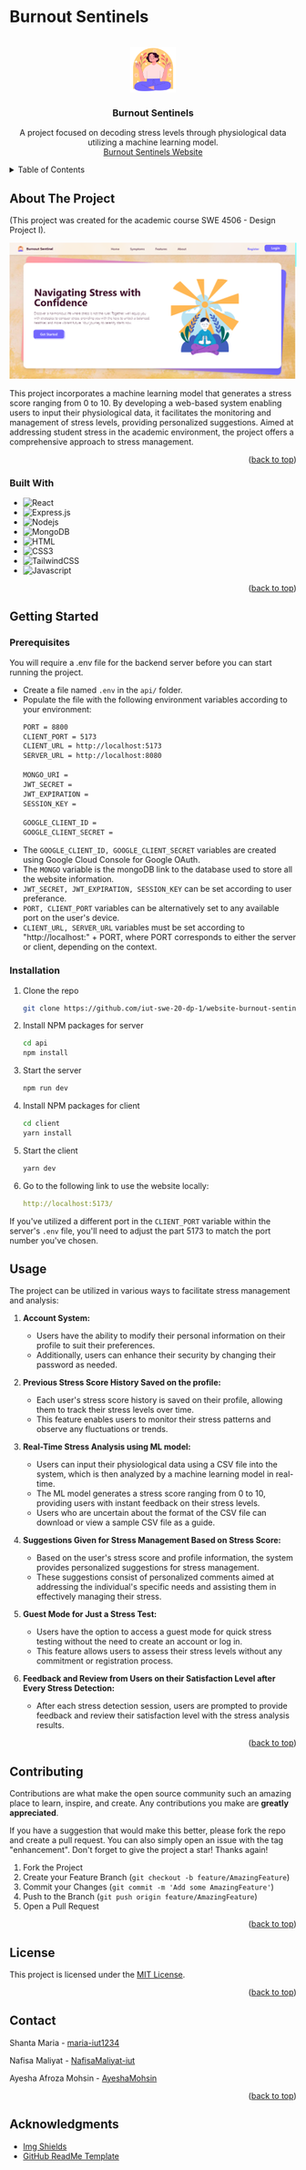 # Burnout Sentinels

<!-- PROJECT LOGO -->
<br />
<div align="center">
  <a href="https://github.com/iut-swe-20-dp-1/website-burnout-sentinel">
    <img src="client/public/logo.png" alt="Logo" width="80" height="80">
  </a>

<h3 align="center">Burnout Sentinels</h3>

  <p align="center">    
   A project focused on decoding stress levels through physiological data utilizing a machine learning model.
   <br>
    <a href="https://burnout-sentinels.netlify.app/">Burnout Sentinels Website</a>
  </p>
</div>

<!-- TABLE OF CONTENTS -->
<details>
  <summary>Table of Contents</summary>
  <ol>
    <li>
      <a href="#about-the-project">About The Project</a>
      <ul>
        <li><a href="#built-with">Built With</a></li>
      </ul>
    </li>
    <li>
      <a href="#getting-started">Getting Started</a>
      <ul>
        <li><a href="#prerequisites">Prerequisites</a></li>
        <li><a href="#installation">Installation</a></li>
      </ul>
    </li>
    <li><a href="#usage">Usage</a></li>
    <li><a href="#contributing">Contributing</a></li>
    <li><a href="#license">License</a></li>
    <li><a href="#contact">Contact</a></li>
    <li><a href="#acknowledgments">Acknowledgments</a></li>
  </ol>
</details>



<!-- ABOUT THE PROJECT -->
## About The Project

(This project was created for the academic course SWE 4506 - Design Project I).

![image](https://github.com/iut-swe-20-dp-1/website-burnout-sentinel/blob/main/client/public/burnout-sentinels-preview.png)

This project incorporates a machine learning model that generates a stress score ranging from 0 to 10. By developing a web-based system enabling users to input their physiological data, it facilitates the monitoring and management of stress levels, providing personalized suggestions. Aimed at addressing student stress in the academic environment, the project offers a comprehensive approach to stress management.

<p align="right">(<a href="#readme-top">back to top</a>)</p>



### Built With

* ![React](https://img.shields.io/badge/-React-61DBFB?style=for-the-badge&labelColor=black&logo=react&logoColor=61DBFB)
* ![Express.js](https://img.shields.io/badge/Express.js-122658?style=for-the-badge&logo=express&logoColor=white)
* ![Nodejs](https://img.shields.io/badge/Nodejs-3C873A?style=for-the-badge&labelColor=black&logo=node.js&logoColor=3C873A)
* ![MongoDB](https://img.shields.io/badge/MongoDB-4EA94B?style=for-the-badge&logo=mongodb&logoColor=white)
* ![HTML](https://img.shields.io/badge/HTML5-E34F26?style=for-the-badge&logo=html5&logoColor=white)
* ![CSS3](https://img.shields.io/badge/CSS3-1572B6?style=for-the-badge&logo=css3&logoColor=white)
* ![TailwindCSS](https://img.shields.io/badge/tailwindcss-%2338B2AC.svg?style=for-the-badge&logo=tailwind-css&logoColor=white)
* ![Javascript](https://img.shields.io/badge/JavaScript-F7DF1E?style=for-the-badge&logo=javascript&logoColor=black)

<p align="right">(<a href="#readme-top">back to top</a>)</p>



<!-- GETTING STARTED -->
## Getting Started

### Prerequisites

You will require a .env file for the backend server before you can start running the project.
* Create a file named `.env` in the `api/` folder.
* Populate the file with the following environment variables according to your environment:
  ```sh
  PORT = 8800
  CLIENT_PORT = 5173
  CLIENT_URL = http://localhost:5173
  SERVER_URL = http://localhost:8080
  
  MONGO_URI = 
  JWT_SECRET = 
  JWT_EXPIRATION =
  SESSION_KEY = 

  GOOGLE_CLIENT_ID =
  GOOGLE_CLIENT_SECRET = 
  ```
* The `GOOGLE_CLIENT_ID, GOOGLE_CLIENT_SECRET` variables are created using Google Cloud Console for Google OAuth.
* The `MONGO` variable is the mongoDB link to the database used to store all the website information.
* `JWT_SECRET, JWT_EXPIRATION, SESSION_KEY` can be set according to user preferance.
* `PORT, CLIENT_PORT` variables can be alternatively set to any available port on the user's device.
* `CLIENT_URL, SERVER_URL` variables must be set according to "http://localhost:" + PORT, where PORT corresponds to either the server or client, depending on the context. 

### Installation

1. Clone the repo
   ```sh
   git clone https://github.com/iut-swe-20-dp-1/website-burnout-sentinel.git
   ```
3. Install NPM packages for server
   ```bash
   cd api
   npm install
   ```
4. Start the server
   ```bash
   npm run dev
   ```
5. Install NPM packages for client
   ```bash
   cd client
   yarn install
   ```
6. Start the client
   ```bash
   yarn dev
   ```
7. Go to the following link to use the website locally:
   ```yaml
   http://localhost:5173/
   ```
If you've utilized a different port in the `CLIENT_PORT` variable within the server's `.env` file, you'll need to adjust the part 5173 to match the port number you've chosen.
   
<!-- USAGE EXAMPLES -->
## Usage

The project can be utilized in various ways to facilitate stress management and analysis:

1. **Account System:**
   - Users have the ability to modify their personal information on their profile to suit their preferences.
   - Additionally, users can enhance their security by changing their password as needed.

2. **Previous Stress Score History Saved on the profile:**
   - Each user's stress score history is saved on their profile, allowing them to track their stress levels over time.
   - This feature enables users to monitor their stress patterns and observe any fluctuations or trends.

3. **Real-Time Stress Analysis using ML model:**
   - Users can input their physiological data using a CSV file into the system, which is then analyzed by a machine learning model in real-time.
   - The ML model generates a stress score ranging from 0 to 10, providing users with instant feedback on their stress levels.
   - Users who are uncertain about the format of the CSV file can download or view a sample CSV file as a guide.
     
4. **Suggestions Given for Stress Management Based on Stress Score:**
   - Based on the user's stress score and profile information, the system provides personalized suggestions for stress management.
   - These suggestions consist of personalized comments aimed at addressing the individual's specific needs and assisting them in effectively managing their stress.

5. **Guest Mode for Just a Stress Test:**
   - Users have the option to access a guest mode for quick stress testing without the need to create an account or log in.
   - This feature allows users to assess their stress levels without any commitment or registration process.

6. **Feedback and Review from Users on their Satisfaction Level after Every Stress Detection:**
   - After each stress detection session, users are prompted to provide feedback and review their satisfaction level with the stress analysis results.


<p align="right">(<a href="#readme-top">back to top</a>)</p>



<!-- CONTRIBUTING -->
## Contributing

Contributions are what make the open source community such an amazing place to learn, inspire, and create. Any contributions you make are **greatly appreciated**.

If you have a suggestion that would make this better, please fork the repo and create a pull request. You can also simply open an issue with the tag "enhancement".
Don't forget to give the project a star! Thanks again!

1. Fork the Project
2. Create your Feature Branch (`git checkout -b feature/AmazingFeature`)
3. Commit your Changes (`git commit -m 'Add some AmazingFeature'`)
4. Push to the Branch (`git push origin feature/AmazingFeature`)
5. Open a Pull Request

<p align="right">(<a href="#readme-top">back to top</a>)</p>


<!-- LICENSE -->
## License

This project is licensed under the [MIT License](LICENSE).

<p align="right">(<a href="#readme-top">back to top</a>)</p>



<!-- CONTACT -->
## Contact

Shanta Maria - [maria-iut1234](https://github.com/maria-iut1234)

Nafisa Maliyat - [NafisaMaliyat-iut](https://github.com/NafisaMaliyat-iut)

Ayesha Afroza Mohsin - [AyeshaMohsin](https://github.com/AyeshaMohsin)


<p align="right">(<a href="#readme-top">back to top</a>)</p>

<!-- ACKNOWLEDGMENTS -->
## Acknowledgments

* [Img Shields](https://shields.io)
* [GitHub ReadMe Template](https://github.com/othneildrew/Best-README-Template/tree/master)
